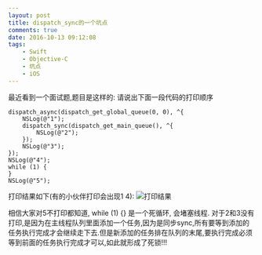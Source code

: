 ```yaml
---
layout: post
title: dispatch_sync的一个坑点
comments: true
date: 2016-10-13 09:12:08
tags:
    - Swift
    - Objective-C
    - 坑点
    - iOS
---
```


最近看到一个面试题,题目是这样的: 请说出下面一段代码的打印顺序
```
dispatch_async(dispatch_get_global_queue(0, 0), ^{
    NSLog(@"1");
    dispatch_sync(dispatch_get_main_queue(), ^{
        NSLog(@"2");
    });
    NSLog(@"3");
});
NSLog(@"4");
while (1) {
}
NSLog(@"5");
```
打印结果如下(有的小伙伴打印会出现1 4): 
![打印结果](http://oak4eha4y.bkt.clouddn.com/dispatch_sync%E6%B5%8B%E8%AF%95.png)

相信大家对5不打印都知道, while (1) {} 是一个死循环, 会堵塞线程. 对于2和3没有打印,是因为在主线程队列里面添加一个任务,因为是同步sync,所有要等到添加的任务执行完成才会继续走下去.但是新添加的任务排在队列的末尾,要执行完成必须等到前面的任务执行完成才可以,如此就形成了死锁!!!
